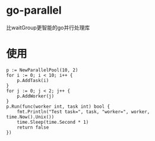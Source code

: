 # go-parallel
比waitGroup更智能的go并行处理库

# 使用
```
p := NewParallelPool(10, 2)
for i := 0; i < 10; i++ {
	p.AddTask(i)
}
for j := 0; j < 2; j++ {
	p.AddWorker(j)
}
p.Run(func(worker int, task int) bool {
	fmt.Println("Test task=", task, "worker=", worker, time.Now().Unix())
	time.Sleep(time.Second * 1) 
	return false
})
```

